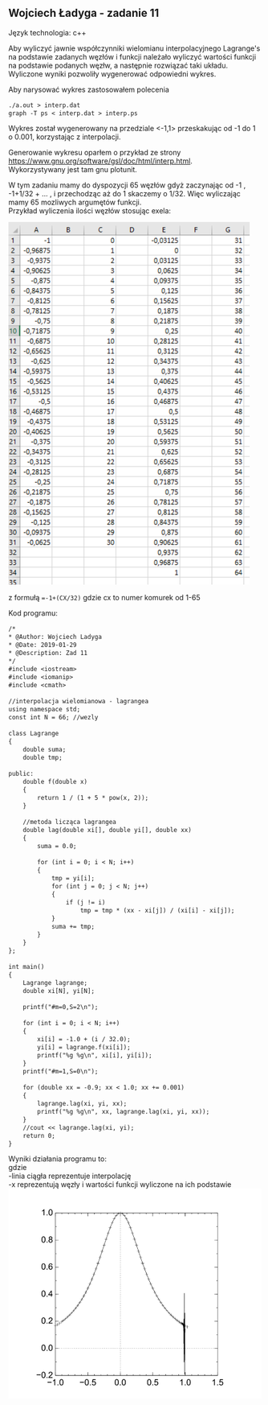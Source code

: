 ## Wojciech Ładyga - zadanie 11

Język technologia: c++  

Aby wyliczyć jawnie współczynniki wielomianu interpolacyjnego Lagrange's na podstawie zadanych węzłów i funkcji należało wyliczyć wartości funkcji na podstawie podanych węzłw, 
a następnie rozwiązać taki układu.
Wyliczone wyniki pozwoliły wygenerować odpowiedni wykres.

Aby narysować wykres zastosowałem polecenia

    ./a.out > interp.dat
    graph -T ps < interp.dat > interp.ps

Wykres został wygenerowany na przedziale <-1,1> przeskakując od -1 do 1 o 0.001, korzystając z interpolacji.

Generowanie wykresu oparłem o przykład ze strony https://www.gnu.org/software/gsl/doc/html/interp.html.   
Wykorzystywany jest tam gnu plotunit.

W tym zadaniu mamy do dyspozycji 65 węzłów gdyż zaczynając od -1 , -1+1/32 + ... ,  i przechodząc aż do 1 skaczemy o 1/32. Więc wyliczając mamy 65 mozliwych argumętów funkcji.  
Przykład wyliczenia ilości węzłów stosując exela:

![obrazek](e.png)

z formułą ``=-1+(CX/32)`` gdzie cx to numer komurek od 1-65

Kod programu:

    /*
    * @Author: Wojciech Ladyga 
    * @Date: 2019-01-29
    * @Description: Zad 11
    */
    #include <iostream>
    #include <iomanip>
    #include <cmath>

    //interpolacja wielomianowa - lagrangea
    using namespace std;
    const int N = 66; //wezly

    class Lagrange
    {
        double suma;
        double tmp;

    public:
        double f(double x)
        {
            return 1 / (1 + 5 * pow(x, 2));
        }

        //metoda licząca lagrangea
        double lag(double xi[], double yi[], double xx)
        {
            suma = 0.0;

            for (int i = 0; i < N; i++)
            {
                tmp = yi[i];
                for (int j = 0; j < N; j++)
                {
                    if (j != i)
                        tmp = tmp * (xx - xi[j]) / (xi[i] - xi[j]);
                }
                suma += tmp;
            }
        }
    };

    int main()
    {
        Lagrange lagrange;
        double xi[N], yi[N];

        printf("#m=0,S=2\n");

        for (int i = 0; i < N; i++)
        {
            xi[i] = -1.0 + (i / 32.0);
            yi[i] = lagrange.f(xi[i]);
            printf("%g %g\n", xi[i], yi[i]);
        }
        printf("#m=1,S=0\n");

        for (double xx = -0.9; xx < 1.0; xx += 0.001)
        {
            lagrange.lag(xi, yi, xx);
            printf("%g %g\n", xx, lagrange.lag(xi, yi, xx));
        }
        //cout << lagrange.lag(xi, yi);
        return 0;
    }


  
Wyniki działania programu to:  
gdzie  
    -linia ciągła reprezentuje interpolację  
    -x reprezentują węzły i wartości funkcji wyliczone na ich podstawie
![obrazek](wykres.png)  
